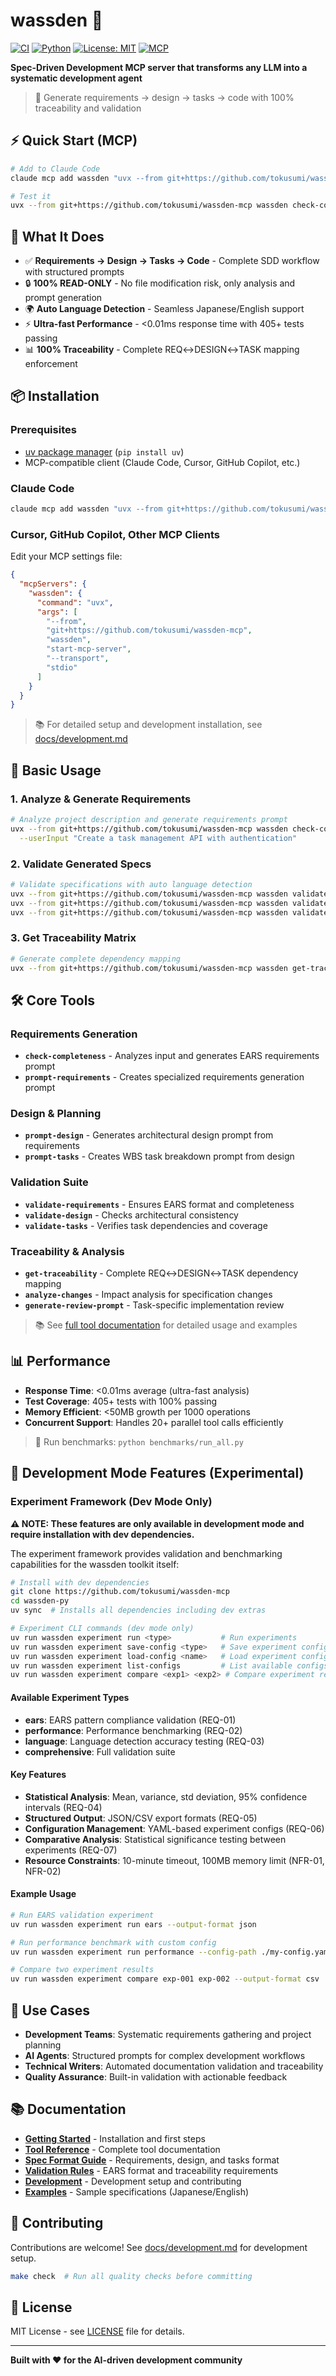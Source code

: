 # wassden 🎯

[![CI](https://github.com/tokusumi/wassden-mcp/actions/workflows/ci.yml/badge.svg)](https://github.com/tokusumi/wassden-mcp/actions/workflows/ci.yml)
[![Python](https://img.shields.io/badge/python-3.12%2B-blue)](https://www.python.org/)
[![License: MIT](https://img.shields.io/badge/License-MIT-yellow.svg)](https://opensource.org/licenses/MIT)
[![MCP](https://img.shields.io/badge/MCP-Compatible-green)](https://modelcontextprotocol.io/)

**Spec-Driven Development MCP server that transforms any LLM into a systematic development agent**

> 🚀 Generate requirements → design → tasks → code with 100% traceability and validation

## ⚡ Quick Start (MCP)

```bash
# Add to Claude Code
claude mcp add wassden "uvx --from git+https://github.com/tokusumi/wassden-mcp wassden start-mcp-server --transport stdio"

# Test it
uvx --from git+https://github.com/tokusumi/wassden-mcp wassden check-completeness --userInput "Create a TODO app"
```

## 🎯 What It Does

- ✅ **Requirements → Design → Tasks → Code** - Complete SDD workflow with structured prompts
- 🔒 **100% READ-ONLY** - No file modification risk, only analysis and prompt generation
- 🌍 **Auto Language Detection** - Seamless Japanese/English support
- ⚡ **Ultra-fast Performance** - <0.01ms response time with 405+ tests passing
- 📊 **100% Traceability** - Complete REQ↔DESIGN↔TASK mapping enforcement

## 📦 Installation

### Prerequisites
- [uv package manager](https://docs.astral.sh/uv/getting-started/installation/) (`pip install uv`)
- MCP-compatible client (Claude Code, Cursor, GitHub Copilot, etc.)

### Claude Code
```bash
claude mcp add wassden "uvx --from git+https://github.com/tokusumi/wassden-mcp wassden start-mcp-server --transport stdio"
```

### Cursor, GitHub Copilot, Other MCP Clients
Edit your MCP settings file:
```json
{
  "mcpServers": {
    "wassden": {
      "command": "uvx",
      "args": [
        "--from",
        "git+https://github.com/tokusumi/wassden-mcp",
        "wassden",
        "start-mcp-server",
        "--transport",
        "stdio"
      ]
    }
  }
}
```

> 📚 For detailed setup and development installation, see [docs/development.md](docs/development.md)

## 🚀 Basic Usage

### 1. Analyze & Generate Requirements

```bash
# Analyze project description and generate requirements prompt
uvx --from git+https://github.com/tokusumi/wassden-mcp wassden check-completeness \
  --userInput "Create a task management API with authentication"
```

### 2. Validate Generated Specs

```bash
# Validate specifications with auto language detection
uvx --from git+https://github.com/tokusumi/wassden-mcp wassden validate-requirements specs/requirements.md
uvx --from git+https://github.com/tokusumi/wassden-mcp wassden validate-design specs/design.md  
uvx --from git+https://github.com/tokusumi/wassden-mcp wassden validate-tasks specs/tasks.md
```

### 3. Get Traceability Matrix

```bash
# Generate complete dependency mapping
uvx --from git+https://github.com/tokusumi/wassden-mcp wassden get-traceability
```

## 🛠️ Core Tools

### Requirements Generation
- **`check-completeness`** - Analyzes input and generates EARS requirements prompt
- **`prompt-requirements`** - Creates specialized requirements generation prompt

### Design & Planning  
- **`prompt-design`** - Generates architectural design prompt from requirements
- **`prompt-tasks`** - Creates WBS task breakdown prompt from design

### Validation Suite
- **`validate-requirements`** - Ensures EARS format and completeness
- **`validate-design`** - Checks architectural consistency
- **`validate-tasks`** - Verifies task dependencies and coverage

### Traceability & Analysis
- **`get-traceability`** - Complete REQ↔DESIGN↔TASK dependency mapping
- **`analyze-changes`** - Impact analysis for specification changes
- **`generate-review-prompt`** - Task-specific implementation review

> 📚 See [full tool documentation](docs/tools.md) for detailed usage and examples

## 📊 Performance

- **Response Time**: <0.01ms average (ultra-fast analysis)
- **Test Coverage**: 405+ tests with 100% passing
- **Memory Efficient**: <50MB growth per 1000 operations
- **Concurrent Support**: Handles 20+ parallel tool calls efficiently

> 🧪 Run benchmarks: `python benchmarks/run_all.py`

## 🧪 Development Mode Features (Experimental)

### Experiment Framework (Dev Mode Only)

**⚠️ NOTE: These features are only available in development mode and require installation with dev dependencies.**

The experiment framework provides validation and benchmarking capabilities for the wassden toolkit itself:

```bash
# Install with dev dependencies
git clone https://github.com/tokusumi/wassden-mcp
cd wassden-py
uv sync  # Installs all dependencies including dev extras

# Experiment CLI commands (dev mode only)
uv run wassden experiment run <type>           # Run experiments
uv run wassden experiment save-config <type>   # Save experiment config
uv run wassden experiment load-config <name>   # Load experiment config  
uv run wassden experiment list-configs         # List available configs
uv run wassden experiment compare <exp1> <exp2> # Compare experiment results
```

#### Available Experiment Types

- **ears**: EARS pattern compliance validation (REQ-01)
- **performance**: Performance benchmarking (REQ-02)
- **language**: Language detection accuracy testing (REQ-03)
- **comprehensive**: Full validation suite

#### Key Features

- **Statistical Analysis**: Mean, variance, std deviation, 95% confidence intervals (REQ-04)
- **Structured Output**: JSON/CSV export formats (REQ-05)
- **Configuration Management**: YAML-based experiment configs (REQ-06)
- **Comparative Analysis**: Statistical significance testing between experiments (REQ-07)
- **Resource Constraints**: 10-minute timeout, 100MB memory limit (NFR-01, NFR-02)

#### Example Usage

```bash
# Run EARS validation experiment
uv run wassden experiment run ears --output-format json

# Run performance benchmark with custom config
uv run wassden experiment run performance --config-path ./my-config.yaml

# Compare two experiment results
uv run wassden experiment compare exp-001 exp-002 --output-format csv
```

## 🎯 Use Cases

- **Development Teams**: Systematic requirements gathering and project planning
- **AI Agents**: Structured prompts for complex development workflows
- **Technical Writers**: Automated documentation validation and traceability
- **Quality Assurance**: Built-in validation with actionable feedback

## 📚 Documentation

- **[Getting Started](docs/quickstart.md)** - Installation and first steps
- **[Tool Reference](docs/tools.md)** - Complete tool documentation
- **[Spec Format Guide](docs/spec-format.md)** - Requirements, design, and tasks format
- **[Validation Rules](docs/validation/)** - EARS format and traceability requirements
- **[Development](docs/development.md)** - Development setup and contributing
- **[Examples](docs/ja/spec-example/)** - Sample specifications (Japanese/English)



## 🤝 Contributing

Contributions are welcome! See [docs/development.md](docs/development.md) for development setup.

```bash
make check  # Run all quality checks before committing
```

## 📄 License

MIT License - see [LICENSE](LICENSE) file for details.

---

**Built with ❤️ for the AI-driven development community**